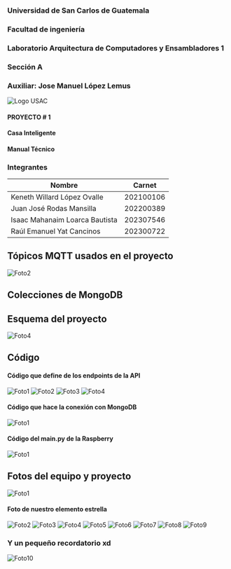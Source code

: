 ### Universidad de San Carlos de Guatemala
### Facultad de ingeniería
### Laboratorio Arquitectura de Computadores y Ensambladores 1
### Sección A
### Auxiliar: Jose Manuel López Lemus

![Logo USAC](Imagenes/I1.jpeg)

#### PROYECTO # 1

#### Casa Inteligente
#### Manual Técnico

### Integrantes

| Nombre| Carnet |
|---|---|
| Keneth Willard López Ovalle | 202100106
| Juan José Rodas Mansilla | 202200389
| Isaac Mahanaim Loarca Bautista | 202307546
| Raúl Emanuel Yat Cancinos | 202300722

## Tópicos MQTT usados en el proyecto
![Foto2](Imagenes/I12.png)

## Colecciones de MongoDB

## Esquema del proyecto
![Foto4](Imagenes/I19.png)

## Código
#### Código que define de los endpoints de la API
![Foto1](Imagenes/I13.png)
![Foto2](Imagenes/I14.png)
![Foto3](Imagenes/I15.png)
![Foto4](Imagenes/I16.png)

#### Código que hace la conexión con MongoDB
![Foto1](Imagenes/I17.png)

#### Código del main.py de la Raspberry
![Foto1](Imagenes/I18.png)

## Fotos del equipo y proyecto
![Foto1](Imagenes/I2.jpg)

#### Foto de nuestro elemento estrella
![Foto2](Imagenes/I3.jpg)
![Foto3](Imagenes/I4.jpg)
![Foto4](Imagenes/I6.jpg)
![Foto5](Imagenes/I7.jpg)
![Foto6](Imagenes/I8.jpg)
![Foto7](Imagenes/I9.jpg)
![Foto8](Imagenes/I10.jpg)
![Foto9](Imagenes/I11.jpg)

### Y un pequeño recordatorio xd
![Foto10](Imagenes/I5.jpg)
